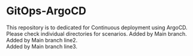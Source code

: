 # GitOps-ArgoCD

This repository is to dedicated for Continuous deployment using ArgoCD. 
Please check individual directories for scenarios. 
Added by Main branch.  
Added by Main branch line2.  
Added by Main branch line3.  
